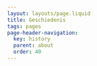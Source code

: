 ```yaml
---
layout: layouts/page.liquid
title: Geschiedenis
tags: pages
page-header-navigation:
  key: history
  parent: about
  order: 40
---
```

